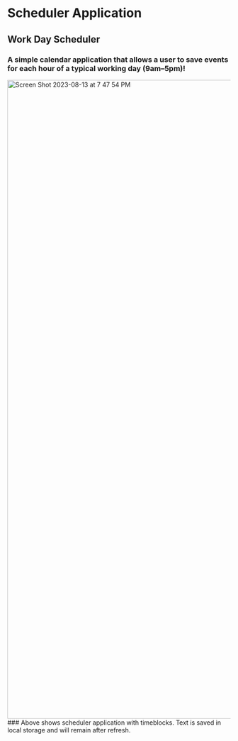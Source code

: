 # Scheduler Application
## Work Day Scheduler
### A simple calendar application that allows a user to save events for each hour of a typical working day (9am&ndash;5pm)! 
<img width="1440" alt="Screen Shot 2023-08-13 at 7 47 54 PM" src="https://github.com/ramendosanjh/Scheduler/assets/134460692/8058d8ee-1cc0-4748-8214-5e6b6b63e758">
### Above shows scheduler application with timeblocks. Text is saved in local storage and will remain after refresh. 
